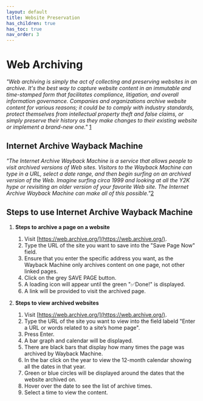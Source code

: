 ```yaml
---
layout: default
title: Website Preservation
has_children: true
has_toc: true
nav_order: 3
---
```

# Web Archiving

*"Web archiving is simply the act of collecting and preserving websites in an archive. It's the best way to capture website content in an immutable and time-stamped form that facilitates compliance, litigation, and overall information governance.*​
*Companies and organizations archive website content for various reasons; it could be to comply with industry standards, protect themselves from intellectual property theft and false claims, or simply preserve their history as they make changes to their existing website or implement a brand-new one."* [1]( https://blog.pagefreezer.com/reasons-companies-should-archive-websites)


## Internet Archive Wayback Machine

*"The Internet Archive Wayback Machine is a service that allows people to visit archived versions of Web sites. Visitors to the Wayback Machine can type in a URL, select a date range, and then begin surfing on an archived version of the Web. Imagine surfing circa 1999 and looking at all the Y2K hype or revisiting an older version of your favorite Web site. The Internet Archive Wayback Machine can make all of this possible."*[2]( https://help.archive.org/help/wayback-machine-general-information/)

## Steps to use Internet Archive Wayback Machine

1. **Steps to archive a page on a website**
    1. Visit [https://web.archive.org/](https://web.archive.org/). 
    2. Type the URL of the site you want to save into the "Save Page Now" field. 
    3. Ensure that you enter the specific address you want, as the Wayback Machine only archives content on one page, not other linked pages. 
    4. Click on the grey SAVE PAGE button. 
    5. A loading icon will appear until the green "✅Done!" is displayed. 
    6. A link will be provided to visit the archived page.

2. **Steps to view archived websites**
    1. Visit [https://web.archive.org/](https://web.archive.org/). 
    2. Type the URL of the site you want to view into the field labeld "Enter a URL or words related to a site’s home page". 
    3. Press Enter. 
    4. A bar graph and calendar will be displayed. 
    5. There are black bars that display how many times the page was archived by Wayback Machine. 
    6. In the bar click on the year to view the 12-month calendar showing all the dates in that year. 
    7. Green or blue circles will be displayed around the dates that the website archived on. 
    8. Hover over the date to see the list of archive times. 
    9. Select a time to view the content. 
